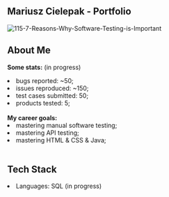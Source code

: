 ## Mariusz Cielepak - Portfolio


![115-7-Reasons-Why-Software-Testing-is-Important](https://github.com/GPDragonGP/ImMariuszC.github.io/assets/61275107/23b986c6-8dc4-4a9c-99f1-3ea4131c5946)

## **About Me**

**Some stats:** (in progress)
<li>
  <lo>bugs reported: ~50;</lo>
</li>
<li>
  <lo>issues reproduced: ~150;<lo>
</li>
<li>
  <lo>test cases submitted: 50;</lo>
</li>
<li>
  <lo>products tested: 5;</lo>
</li>
</br>
<b>My career goals:</b>
<li>
  <lo>mastering manual software testing;</lo>
</li>
<li>
  <lo>mastering API testing;</lo>
</li>
<li>
  <lo>mastering HTML & CSS & Java;</lo>
</li>

</br>

## **Tech Stack**
<li>Languages:
  <lu>SQL (in progress)</lu>
</li>
